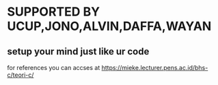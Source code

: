 # SUPPORTED BY UCUP,JONO,ALVIN,DAFFA,WAYAN
## setup your mind just like ur code 

for references you can accses at https://mieke.lecturer.pens.ac.id/bhs-c/teori-c/
